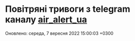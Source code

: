 # Повітряні тривоги з telegram каналу [air_alert_ua](https://t.me/air_alert_ua)

Оновлено:
середа, 7 вересня 2022 15:00:03 +0300
